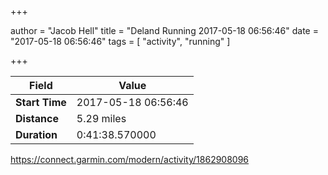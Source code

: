 +++

author = "Jacob Hell"
title = "Deland Running 2017-05-18 06:56:46"
date = "2017-05-18 06:56:46"
tags = [
    "activity", "running"
]

+++

<!--more-->

|Field  |Value  |
|--- | --- |
|**Start Time**|2017-05-18 06:56:46|
|**Distance**|5.29 miles|
|**Duration**|0:41:38.570000|

https://connect.garmin.com/modern/activity/1862908096